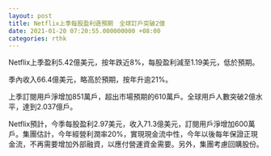 ```yaml
---
layout: post
title: Netflix上季每股盈利遜預期　全球訂戶突破2億
date: 2021-01-20 07:20:55.000000000 +08:00
categories: rthk
---
```


Netflix上季盈利5.42億美元，按年跌近8%，每股盈利減至1.19美元，低於預期。

季內收入66.4億美元，略高於預期，按年升逾21%。

上季訂閱用戶淨增加851萬戶，超出市場預期的610萬戶。全球用戶人數突破2億水平，達到2.037億戶。

Netflix預計，今季每股盈利2.97美元，收入71.3億美元，訂閱用戶淨增加600萬戶。集團估計，今年經營利潤率20%，實現現金流中性，今年以後每年保證正現金流，不再需要增加外部融資，以應付營運資金需要。另外，集團考慮回購股份。
